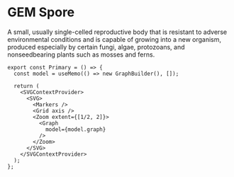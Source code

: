 # GEM Spore

A small, usually single-celled reproductive body that is resistant to adverse environmental conditions 
and is capable of growing into a new organism, produced especially by certain fungi, algae, protozoans, 
and nonseedbearing plants such as mosses and ferns.

```tsx
export const Primary = () => {
  const model = useMemo(() => new GraphBuilder(), []);

  return (  
    <SVGContextProvider>
      <SVG>
        <Markers />
        <Grid axis />
        <Zoom extent={[1/2, 2]}>
          <Graph
            model={model.graph}
          />
        </Zoom>
      </SVG>
    </SVGContextProvider>
  );
};
```
